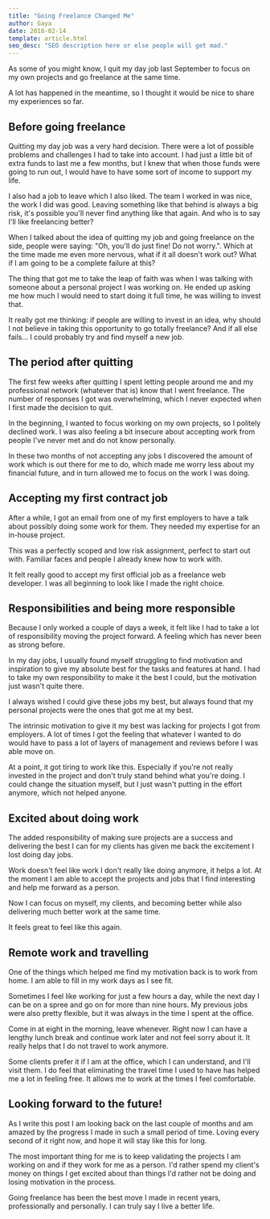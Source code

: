 ```yaml
---
title: "Going Freelance Changed Me"
author: Gaya
date: 2018-02-14
template: article.html
seo_desc: "SEO description here or else people will get mad."
---
```


As some of you might know, I quit my day job last September to focus on my own projects and go
freelance at the same time.

A lot has happened in the meantime, so I thought it would be nice to share my experiences so far.

<span class="more"></span>

## Before going freelance

Quitting my day job was a very hard decision. There were a lot of possible problems and challenges I
had to take into account. I had just a little bit of extra funds to last me a few months, but I knew
that when those funds were going to run out, I would have to have some sort of income to support my
life.

I also had a job to leave which I also liked. The team I worked in was nice, the work I did was
good. Leaving something like that behind is always a big risk, it's possible you'll never find
anything like that again. And who is to say I'll like freelancing better?

When I talked about the idea of quitting my job and going freelance on the side, people were saying:
"Oh, you'll do just fine! Do not worry.". Which at the time made me even more nervous, what if it
all doesn't work out? What if I am going to be a complete failure at this?

The thing that got me to take the leap of faith was when I was talking with someone about a personal
project I was working on. He ended up asking me how much I would need to start doing it full time,
he was willing to invest that.

It really got me thinking: if people are willing to invest in an idea, why should I not believe in
taking this opportunity to go totally freelance? And if all else fails... I could probably try and
find myself a new job.

## The period after quitting

The first few weeks after quitting I spent letting people around me and my professional network
(whatever that is) know that I went freelance. The number of responses I got was overwhelming,
which I never expected when I first made the decision to quit.

In the beginning, I wanted to focus working on my own projects, so I politely declined work. I was
also feeling a bit insecure about accepting work from people I've never met and do not know
personally.

In these two months of not accepting any jobs I discovered the amount of work which is out there for
me to do, which made me worry less about my financial future, and in turn allowed me to focus on the
work I was doing.

## Accepting my first contract job

After a while, I got an email from one of my first employers to have a talk about possibly doing
some work for them. They needed my expertise for an in-house project.

This was a perfectly scoped and low risk assignment, perfect to start out with. Familiar faces and
people I already knew how to work with.

It felt really good to accept my first official job as a freelance web developer. I was all
beginning to look like I made the right choice.

## Responsibilities and being more responsible

Because I only worked a couple of days a week, it felt like I had to take a lot of responsibility
moving the project forward. A feeling which has never been as strong before.

In my day jobs, I usually found myself struggling to find motivation and inspiration to give my
absolute best for the tasks and features at hand. I had to take my own responsibility to make it the
best I could, but the motivation just wasn't quite there.

I always wished I could give these jobs my best, but always found that my personal projects were the
ones that got me at my best.

The intrinsic motivation to give it my best was lacking for projects I got from employers. A lot of
times I got the feeling that whatever I wanted to do would have to pass a lot of layers of
management and reviews before I was able move on.

At a point, it got tiring to work like this. Especially if you're not really invested in the project
and don't truly stand behind what you're doing. I could change the situation myself, but I just
wasn't putting in the effort anymore, which not helped anyone.

## Excited about doing work

The added responsibility of making sure projects are a success and delivering the best I can for my
clients has given me back the excitement I lost doing day jobs.

Work doesn't feel like work I don't really like doing anymore, it helps a lot. At the moment I am
able to accept the projects and jobs that I find interesting and help me forward as a person.

Now I can focus on myself, my clients, and becoming better while also delivering much better work at
the same time.

It feels great to feel like this again.

## Remote work and travelling

One of the things which helped me find my motivation back is to work from home. I am able to fill in
my work days as I see fit.

Sometimes I feel like working for just a few hours a day, while the next day I can be on a spree and
go on for more than nine hours. My previous jobs were also pretty flexible, but it was always in the
time I spent at the office.

Come in at eight in the morning, leave whenever. Right now I can have a lengthy lunch break and
continue work later and not feel sorry about it. It really helps that I do not travel to work
anymore.

Some clients prefer it if I am at the office, which I can understand, and I'll visit them. I do feel
that eliminating the travel time I used to have has helped me a lot in feeling free. It allows me to
work at the times I feel comfortable.

## Looking forward to the future!

As I write this post I am looking back on the last couple of months and am amazed by the progress I
made in such a small period of time. Loving every second of it right now, and hope it will stay like
this for long.

The most important thing for me is to keep validating the projects I am working on and if they work
for me as a person. I'd rather spend my client's money on things I get excited about than things I'd
rather not be doing and losing motivation in the process.

Going freelance has been the best move I made in recent years, professionally and personally. I can
truly say I live a better life.